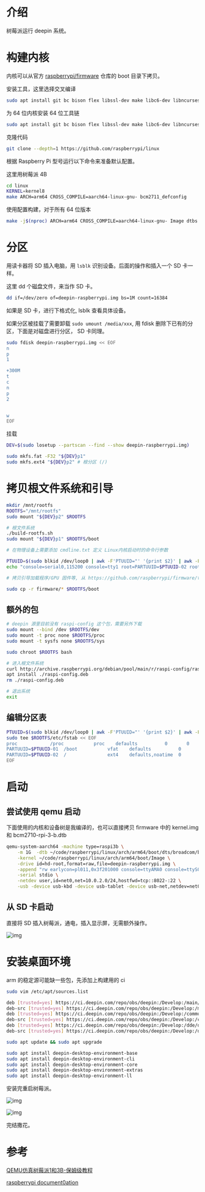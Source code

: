# 介绍

树莓派运行 deepin 系统。

# 构建内核

内核可以从官方 [raspberrypi/firmware](https://github.com/raspberrypi/firmware) 仓库的 boot 目录下拷贝。

安装工具，这里选择交叉编译

```bash
sudo apt install git bc bison flex libssl-dev make libc6-dev libncurses5-dev
```

为 64 位内核安装 64 位工具链

```bash
sudo apt install git bc bison flex libssl-dev make libc6-dev libncurses5-dev
```

克隆代码

```bash
git clone --depth=1 https://github.com/raspberrypi/linux
```

根据 Raspberry Pi 型号运行以下命令来准备默认配置。

这里用树莓派 4B

```bash
cd linux
KERNEL=kernel8
make ARCH=arm64 CROSS_COMPILE=aarch64-linux-gnu- bcm2711_defconfig
```

使用配置构建，对于所有 64 位版本

```bash
make -j$(nproc) ARCH=arm64 CROSS_COMPILE=aarch64-linux-gnu- Image dtbs modules
```

# 分区

用读卡器将 SD 插入电脑，用 `lsblk` 识别设备。后面的操作和插入一个 SD 卡一样。

这里 dd 个磁盘文件，来当作 SD 卡。

```bash
dd if=/dev/zero of=deepin-raspberrypi.img bs=1M count=16384
```

如果是 SD 卡，进行下格式化, lsblk 查看具体设备。

如果分区被挂载了需要卸载 `sudo umount /media/xxx`, 用 fdisk 删除下已有的分区，下面是对磁盘进行分区， SD 卡同理。

```bash
sudo fdisk deepin-raspberrypi.img << EOF
n
p
1

+300M
t
c
n
p
2


w
EOF
```

挂载

```bash
DEV=$(sudo losetup --partscan --find --show deepin-raspberrypi.img)
```

```bash
sudo mkfs.fat -F32 "${DEV}p1"
sudo mkfs.ext4 "${DEV}p2" # 根分区 (/)
```

# 拷贝根文件系统和引导

```bash
mkdir /mnt/rootfs
ROOTFS="/mnt/rootfs"
sudo mount "${DEV}p2" $ROOTFS

# 根文件系统
./build-rootfs.sh
sudo mount "${DEV}p1" $ROOTFS/boot

# 在物理设备上需要添加 cmdline.txt 定义 Linux内核启动时的命令行参数

PTUUID=$(sudo blkid /dev/loop0 | awk -F'PTUUID="' '{print $2}' | awk -F'"' '{print $1}')
echo "console=serial0,115200 console=tty1 root=PARTUUID=$PTUUID-02 rootfstype=ext4 elevator=deadline fsck.repair=yes rootwait quiet init=/usr/lib/raspi-config/init_resize.sh" | sudo tee $ROOTFS/boot/cmdline.txt

# 拷贝引导加载程序/GPU 固件等, 从 https://github.com/raspberrypi/firmware/tree/master/boot 官方仓库中拷贝，另外放入了 cmdline.txt 和 config.txt 配置

sudo cp -r firmware/* $ROOTFS/boot
```

## 额外的包

```bash
# deepin 源里目前没有 raspi-config 这个包，需要另外下载
sudo mount --bind /dev $ROOTFS/dev
sudo mount -t proc none $ROOTFS/proc
sudo mount -t sysfs none $ROOTFS/sys

sudo chroot $ROOTFS bash

# 进入根文件系统
curl http://archive.raspberrypi.org/debian/pool/main/r/raspi-config/raspi-config_20240313_all.deb -o raspi-config.deb
apt install ./raspi-config.deb
rm ./raspi-config.deb

# 退出系统
exit
```

## 编辑分区表

```bash
PTUUID=$(sudo blkid /dev/loop0 | awk -F'PTUUID="' '{print $2}' | awk -F'"' '{print $1}')
sudo tee $ROOTFS/etc/fstab << EOF
proc            /proc           proc    defaults          0       0
PARTUUID=$PTUUID-01  /boot           vfat    defaults          0       2
PARTUUID=$PTUUID-02  /               ext4    defaults,noatime  0       1
EOF
```

# 启动

## 尝试使用 qemu 启动

下面使用的内核和设备树是我编译的，也可以直接拷贝 firmware 中的 kernel.img 和 bcm2710-rpi-3-b.dtb

```bash
qemu-system-aarch64 -machine type=raspi3b \
	-m 1G  -dtb ~/code/raspberrypi/linux/arch/arm64/boot/dts/broadcom/bcm2710-rpi-3-b.dtb \
	-kernel ~/code/raspberrypi/linux/arch/arm64/boot/Image \
	-drive id=hd-root,format=raw,file=deepin-raspberrypi.img \
	-append "rw earlycon=pl011,0x3f201000 console=ttyAMA0 console=ttyS0,115200 loglevel=8 root=/dev/mmcblk0p2 fsck.repair=yes net.ifnames=0 rootwait memtest=1 dwc_otg.fiq_fsm_enable=0" \
	-serial stdio \
	-netdev user,id=net0,net=10.0.2.0/24,hostfwd=tcp::8022-:22 \
	-usb -device usb-kbd -device usb-tablet -device usb-net,netdev=net0
```

## 从 SD 卡启动

直接将 SD 插入树莓派，通电，插入显示屏，无需额外操作。

![img](images/pc1.png)

# 安装桌面环境

arm 的稳定源可能缺一些包，先添加上构建用的 ci

```bash
sudo vim /etc/apt/sources.list
```

```bash
deb [trusted=yes] https://ci.deepin.com/repo/obs/deepin:/Develop:/main/standard/ ./
deb-src [trusted=yes] https://ci.deepin.com/repo/obs/deepin:/Develop:/main/standard/ ./
deb [trusted=yes] https://ci.deepin.com/repo/obs/deepin:/Develop:/community/deepin_develop/ ./
deb-src [trusted=yes] https://ci.deepin.com/repo/obs/deepin:/Develop:/community/deepin_develop/ ./
deb [trusted=yes] https://ci.deepin.com/repo/obs/deepin:/Develop:/dde/deepin_develop/ ./
deb-src [trusted=yes] https://ci.deepin.com/repo/obs/deepin:/Develop:/dde/deepin_develop/ ./
```

```bash
sudo apt update && sudo apt upgrade
```

```bash
sudo apt install deepin-desktop-environment-base
sudo apt install deepin-desktop-environment-cli
sudo apt install deepin-desktop-environment-core
sudo apt install deepin-desktop-environment-extras
sudo apt install deepin-desktop-environment-ll
```

安装完重启树莓派。

![img](images/desktop1.png)

![img](images/desktop2.png)

完结撒花。

# 参考

[QEMU仿真树莓派1和3B-保姆级教程](https://zhuanlan.zhihu.com/p/452590356?utm_id=0)

[raspberrypi document0ation](https://www.raspberrypi.com/documentation/computers/linux_kernel.html?spm=5176.28103460.0.0.247d3f99dF96wJ&file=updating.md)
